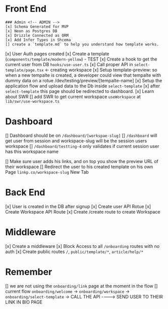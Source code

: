 
# Front End <!-- Front End -->
    ### Admin <!-- ADMIN -->
    [x] Schema Generated for MVP
    [x] Neon as Postgres DB
    [x] Drizzle Connected as ORM
    [x] Add Infer Types in Shcema
    [] create a `template.md` to help you understand how template works.
[x] User Auth pages created
[x] Create a template (`components/template/modern-yellow`) - TEST
[x] Create a hook to get the current user from DB `hooks/use-user.ts`
[x] Call proper API in `select-template/page.tsx` <- creating workspace
[x] Setup template-preview: so when a new tempalte is created, a developer could view that tempalte with dummy data on a rotue /dev/testing/preview/[tempalte-name]
[x] Setup the application flow and upload data to the Db inside `select-template`
[x] after `select-template` this page should be redirected to dashboard.
[x] Learn about SWR
[] add SWR to get current workspace `useWorkspace` at `lib/swr/use-workspace.ts`


# Dashboard
[] Dashboard should be on `/dashboard/[workspae-slug]`
[] `/dashboard` will get user from session and workspace-slug will be the session users workspace
[] `/dashboard/testting-4` only validates if current session user has this workspace name


[] Make sure user adds his links, and on top you show the preview URL of their workspace
[] Redirect the user to his created template on his own Page `linkp.co/workspace-slug` New Tab



# Back End <!-- Back End -->
[x] User is created in the DB after signup
[x] Create user API Rotue
[x] Create Workspace API Route
[x] Create /create route to create Workspace

# Middleware <!-- Middleware -->
[x] Create a middleware
[x] Block Access to all `/onboarding` routes with no auth
[x] Create public routes `/`, `public/template/*`, `article/help/*`



# Remember <!-- Remember -->
[] we are not using the `onboarding/link` page at the moment in the flow
[] current flow `onboarding/welcome` -> `onboarding/workspace` -> `onboarding/select-template` -> CALL THE API ----> SEND USER TO THEIR LINK IN BIO PAGE